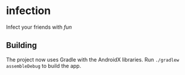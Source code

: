 # infection

Infect your friends with *fun*

## Building

The project now uses Gradle with the AndroidX libraries. Run `./gradlew assembleDebug`
to build the app.
